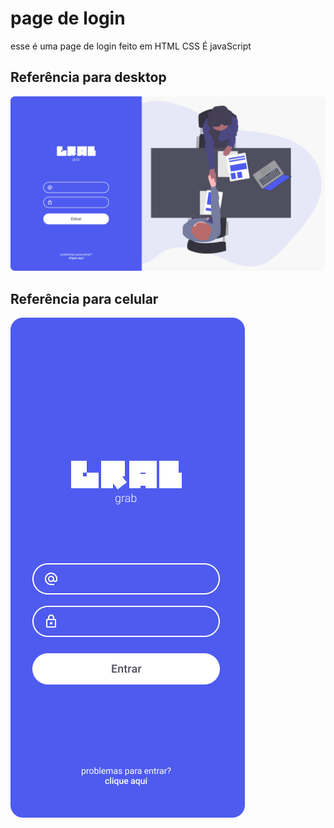 # page de login

esse é uma page de login feito em HTML CSS É  javaScript 

## Referência para desktop
![This is an image](https://github.com/renanfranca27/login/blob/main/design/desktop-design.jpg?raw=true)

## Referência para celular
![This is an image](https://github.com/renanfranca27/login/blob/main/design/mobile-design.jpg?raw=true)
